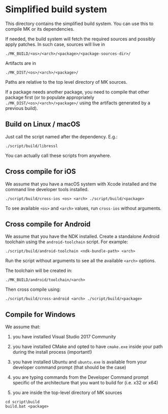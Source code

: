 # Simplified build system

This directory contains the simplified build system. You can use this to
compile MK or its dependencies.

If needed, the build system will fetch the required sources and possibly
apply patches. In such case, sources will live in

```
./MK_BUILD/<os>/<arch>/<package>/<package-sources-dir>/
```

Artifacts are in

```
./MK_DIST/<os>/<arch>/<package>/
```

Paths are relative to the top level directory of MK sources.

If a package needs another package, you need to compile that other package
first (or to populate appropriately `./MK_DIST/<os>/<arch>/>package>/` using
the artifacts generated by a previous build).

## Build on Linux / macOS

Just call the script named after the dependency. E.g.:

```
./script/build/libressl
```

You can actually call these scripts from anywhere.

## Cross compile for iOS

We assume that you have a macOS system with Xcode installed and the command
line developer tools installed.

```
./script/build/cross-ios <os> <arch> ./script/build/<package>
```

To see available `<os>` and `<arch>` values, run `cross-ios` without arguments.

## Cross compile for Android

We assume that you have the NDK installed. Create a standalone Android toolchain
using the `android-toolchain` script. For example:

```
./script/build/android-toolchain <ndk-bundle-path> <arch>
```

Run the script without arguments to see all the available `<arch>` options.

The toolchain will be created in:

```
./MK_BUILD/android/toolchain/<arch>
```

Then cross compile using:

```
./script/build/cross-android <arch> ./script/build/<package>
```

## Compile for Windows

We assume that:

1. you have installed Visual Studio 2017 Community

2. you have installed CMake and opted to have `cmake.exe` inside your path
   during the install process (important!)

3. you have installed Ubuntu and `ubuntu.exe` is available from your
   developer command prompt (that should be the case)

4. you are typing commands from the Developer Command prompt specific of
   the architecture that you want to build for (i.e. x32 or x64)

5. you are inside the top-level directory of MK sources

```
cd script\build
build.bat <package>
```

